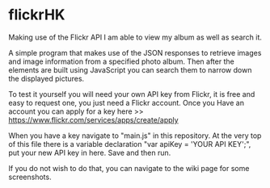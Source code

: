 # flickrHK
Making use of the Flickr API I am able to view my album as well as search it.

A simple program that makes use of the JSON responses to retrieve images and image information from a specified photo album. Then after the elements are built using JavaScript you can search them to narrow down the displayed pictures. 

To test it yourself you will need your own API key from Flickr, it is free and easy to request one, you just need a Flickr account.
Once you Have an account you can apply for a key here >> https://www.flickr.com/services/apps/create/apply

When you have a key navigate to "main.js" in this repository. At the very top of this file there is a variable declaration "var apiKey = 'YOUR API KEY';", put your new API key in here. Save and then run.

If you do not wish to do that, you can navigate to the wiki page for some screenshots.
